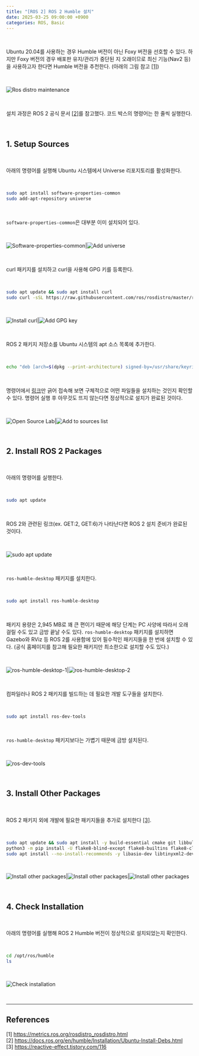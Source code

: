 ```yaml
---
title: "[ROS 2] ROS 2 Humble 설치"
date: 2025-03-25 09:00:00 +0900
categories: ROS, Basic
---
```


&nbsp;

Ubuntu 20.04를 사용하는 경우 Humble 버전이 아닌 Foxy 버전을 선호할 수 있다. 하지만 Foxy 버전의 경우 배포판 유지/관리가 중단된 지 오래이므로 최신 기능(Nav2 등)을 사용하고자 한다면 Humble 버전을 추천한다. (아래의 그림 참고 [[1]](<https://metrics.ros.org/rosdistro_rosdistro.html>))

<br>

![Ros distro maintenance](/assets/img/2025-03-25/ros-distro-maintenance.png)

<br>

설치 과정은 ROS 2 공식 문서 [[2]](<https://docs.ros.org/en/humble/Installation/Ubuntu-Install-Debs.html>)를 참고했다. 코드 박스의 명령어는 한 줄씩 실행한다.

<br>

## 1. Setup Sources

<br>

아래의 명령어를 실행해 Ubuntu 시스템에서 Universe 리포지토리를 활성화한다.

<br>

```bash
sudo apt install software-properties-common
sudo add-apt-repository universe
```

<br>

`software-properties-common`은 대부분 이미 설치되어 있다.

<br>

![Software-properties-common](/assets/img/2025-03-25/software-properties-common.png)|![Add universe](/assets/img/2025-03-25/add-universe.png)

<br>

curl 패키지를 설치하고 curl을 사용해 GPG 키를 등록한다.

<br>

```bash
sudo apt update && sudo apt install curl
sudo curl -sSL https://raw.githubusercontent.com/ros/rosdistro/master/ros.key -o /usr/share/keyrings/ros-archive-keyring.gpg
```

<br>

![Install curl](/assets/img/2025-03-25/install-curl.png)|![Add GPG key](/assets/img/2025-03-25/add-gpg-key.png)

<br>

ROS 2 패키지 저장소를 Ubuntu 시스템의 apt 소스 목록에 추가한다.

<br>

```bash
echo "deb [arch=$(dpkg --print-architecture) signed-by=/usr/share/keyrings/ros-archive-keyring.gpg] http://packages.ros.org/ros2/ubuntu $(. /etc/os-release && echo $UBUNTU_CODENAME) main" | sudo tee /etc/apt/sources.list.d/ros2.list > /dev/null
```

<br>

명령어에서 [링크](<http://packages.ros.org/ros2/ubuntu>)만 긁어 접속해 보면 구체적으로 어떤 파일들을 설치하는 것인지 확인할 수 있다. 명령어 실행 후 아무것도 뜨지 않는다면 정상적으로 설치가 완료된 것이다.

<br>

![Open Source Lab](/assets/img/2025-03-25/open-source-lab.png)|![Add to sources list](/assets/img/2025-03-25/echo-deb.png)

<br>

## 2. Install ROS 2 Packages

<br>

아래의 명령어를 실행한다.

<br>

```bash
sudo apt update
```

<br>

ROS 2와 관련된 링크(ex. GET:2, GET:6)가 나타난다면 ROS 2 설치 준비가 완료된 것이다.

<br>

![sudo apt update](/assets/img/2025-03-25/sudo-apt-update.png)

<br>

`ros-humble-desktop` 패키지를 설치한다.

<br>

```bash
sudo apt install ros-humble-desktop
```

<br>

패키지 용량은 2,945 MB로 꽤 큰 편이기 때문에 해당 단계는 PC 사양에 따라서 오래 걸릴 수도 있고 금방 끝날 수도 있다. `ros-humble-desktop` 패키지를 설치하면 Gazebo와 RViz 등 ROS 2를 사용함에 있어 필수적인 패키지들을 한 번에 설치할 수 있다. (공식 홈페이지를 참고해 필요한 패키지만 최소한으로 설치할 수도 있다.)

<br>

![ros-humble-desktop-1](/assets/img/2025-03-25/ros-humble-desktop-1.png)|![ros-humble-desktop-2](/assets/img/2025-03-25/ros-humble-desktop-2.png)

<br>

컴파일러나 ROS 2 패키지를 빌드하는 데 필요한 개발 도구들을 설치한다.

<br>

```bash
sudo apt install ros-dev-tools
```

<br>

`ros-humble-desktop` 패키지보다는 가볍기 때문에 금방 설치된다.

<br>

![ros-dev-tools](/assets/img/2025-03-25/ros-dev-tools.png)

<br>

## 3. Install Other Packages

<br>

ROS 2 패키지 외에 개발에 필요한 패키지들을 추가로 설치한다 [[3]](<https://reactive-effect.tistory.com/116>).

<br>

```bash
sudo apt update && sudo apt install -y build-essential cmake git libbullet-dev python3-colcon-common-extensions python3-flake8 python3-pip python3-pytest-cov python3-rosdep python3-setuptools python3-vcstool wget python3-argcomplete
python3 -m pip install -U flake8-blind-except flake8-builtins flake8-class-newline flake8-comprehensions flake8-deprecated flake8-docstrings flake8-import-order flake8-quotes pytest-repeat pytest-rerunfailures pytest
sudo apt install --no-install-recommends -y libasio-dev libtinyxml2-dev libcunit1-dev
```

<br>

![Install other packages](/assets/img/2025-03-25/install-other-packages-1.png)|![Install other packages](/assets/img/2025-03-25/install-other-packages-2.png)|![Install other packages](/assets/img/2025-03-25/install-other-packages-3.png)

<br>

## 4. Check Installation

<br>

아래의 명령어를 실행해 ROS 2 Humble 버전이 정상적으로 설치되었는지 확인한다.

<br>

```bash
cd /opt/ros/humble
ls
```

<br>

![Check installation](/assets/img/2025-03-25/check-installation.png)

<br>

---

## References

[1] <https://metrics.ros.org/rosdistro_rosdistro.html>  
[2] <https://docs.ros.org/en/humble/Installation/Ubuntu-Install-Debs.html>  
[3] <https://reactive-effect.tistory.com/116>